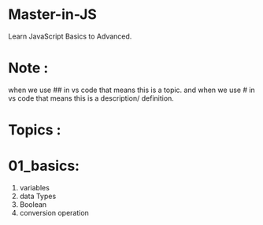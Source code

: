 # Master-in-JS
Learn JavaScript Basics to Advanced.

# Note :
when we use ## in vs code that means this is a topic. and 
when we use # in vs code that means this is a description/ definition.

# Topics :
# 01_basics:
1. variables
2. data Types
3. Boolean 
4. conversion operation

